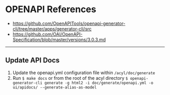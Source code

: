 # OPENAPI References
- https://github.com/OpenAPITools/openapi-generator-cli/tree/master/apps/generator-cli/src
- https://github.com/OAI/OpenAPI-Specification/blob/master/versions/3.0.3.md
---
## Update API Docs
1) Update the openapi.yml configuration file within `/acyl/doc/generate`
2) Run `$ make docs` or from the root of the acyl directory `$ openapi-generator-cli generate -g html2 -i doc/generate/openapi.yml -o ui/apidocs/ --generate-alias-as-model`